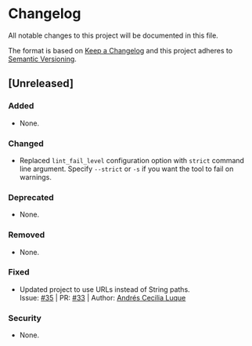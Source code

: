 # Changelog
All notable changes to this project will be documented in this file.

The format is based on [Keep a Changelog](http://keepachangelog.com/en/1.0.0/) and this project adheres to [Semantic Versioning](http://semver.org/spec/v2.0.0.html).

## [Unreleased]
### Added
- None.
### Changed
- Replaced `lint_fail_level` configuration option with `strict` command line argument. Specify `--strict` or `-s` if you want the tool to fail on warnings.
### Deprecated
- None.
### Removed
- None.
### Fixed
- Updated project to use URLs instead of String paths.  
  Issue: [#35](https://github.com/JamitLabs/ProjLint/issues/35) | PR: [#33](https://github.com/JamitLabs/ProjLint/pull/33) | Author: [Andrés Cecilia Luque](https://github.com/acecilia)
### Security
- None.
